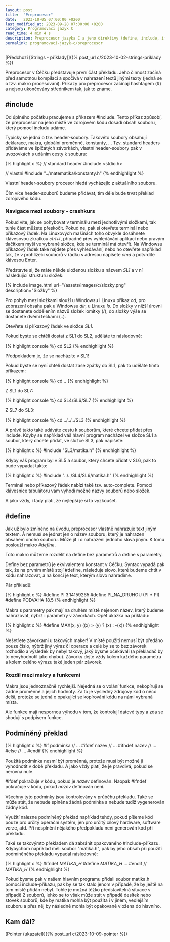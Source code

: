 ```yaml
---
layout: post
title:  "Preprocesor"
date:   2023-10-05 07:00:00 +0200
last_modified_at: 2023-09-28 07:00:00 +0200
category: Programovací jazyk C
read_time: 4 min 4 s
description: Preprocesor jazyka C a jeho direktivy (define, include, if).
permalink: programovaci-jazyk-c/preprocesor
---
```


[Předchozí [Strings - příklady]]({% post_url c/2023-10-02-strings-priklady %})

Preprocesor v Céčku představuje první část překladu. Jeho činnost začíná před samotnou kompilací a spočívá v nahrazení textů jinými texty (jedná se o tzv. makro procesování). Příkazy pro preprocesor začínají hashtagem (#) a nejsou ukončovány středníkem tak, jak to známe.

## #include

Od úplného počátku pracujeme s příkazem #include. Tento příkaz způsobí, že preprocesor na jeho místě ve zdrojovém kódu dosadí obsah souboru, který pomocí includu udáme.

Typicky se jedná o tzv. header-soubory. Takovéto soubory obsahují deklarace, makra, globální proměnné, konstanty, ... Tzv. standard headers přidáváme ve špičatých závorkách, vlastní header-soubory pak v uvozovkách s udáním cesty k souburu:

{% highlight c %}
// standard header
#include <stdio.h>

// vlastni
#include "../matematika/konstanty.h"
{% endhighlight %}

Vlastní header-soubory procesor hledá vycházejíc z aktuálního souboru.

Čím více header-souborů budeme přidávat, tím déle bude trvat překlad zdrojového kódu.

### Navigace mezi soubory - crashkurs

Pokud víte, jak se pohybovat v terminálu mezi jednotlivými složkami, tak tuhle část můžete přeskočit. Pokud ne, pak si otevřete terminál nebo příkazový řádek. Na Linuxových mašinách toho obvykle dosáhnete klávesovou zkratkou *ctrl+t*, případně přes vyhledávání aplikací nebo pravým tlačítkem myši ve vybrané složce, kde se terminál má otevřít. Na Windowsu příkazový řádek také najdete přes vyhledávání, nebo ho otevřete například tak, že v prohlížeči souborů v řádku s adresou napíšete *cmd* a potvrdíte klávesou Enter.

Představte si, že máte někde uloženou složku s názvem *SL1* a v ní následující strukturu složek:

{% include image.html url="/assets/images/c/slozky.png" description="Složky" %}

Pro pohyb mezi složkami slouží u Windowsu i Linuxu příkaz *cd*, pro zobrazení obsahu pak u Windowsu *dir*, u Linuxu *ls*. Do složky v nižší úrovni se dostanete oddělením názvů složek lomítky (/), do složky výše se dostanete dvěmi tečkami (..).

Otevřete si příkazový řádek ve složce *SL1*.

Pokud byste se chtěli dostat z SL1 do SL2, uděláte to následovně:

{% highlight console %}
cd SL2
{% endhighlight %}

Předpokladem je, že se nacházíte v SL1!

Pokud byste se nyní chtěli dostat zase zpátky do SL1, pak to uděláte tímto příkazem:

{% highlight console %}
cd ..
{% endhighlight %}

Z SL1 do SL7:

{% highlight console %}
cd SL4/SL6/SL7
{% endhighlight %}

Z SL7 do SL3:

{% highlight console %}
cd ../../../SL3
{% endhighlight %}

A právě takto také udáváte cestu k souborům, které chcete přidat přes include. Kdyby se například váš hlavní program nacházel ve složce SL1 a soubor, který chcete přidat, ve složce SL3, pak napíšete:

{% highlight c %}
#include "SL3/matika.h"
{% endhighlight %}

Kdyby váš program byl v SL5 a soubor, který chcete přidat v SL6, pak to bude vypadat takto:

{% highlight c %}
#include "../../SL4/SL6/matika.h"
{% endhighlight %}

Terminál nebo příkazový řádek nabízí také tzv. auto-complete. Pomocí klávesnice tabulátoru vám vyhodí možné názvy souborů nebo složek.

A jako vždy, i tady platí, že nejlepší je si to vyzkoušet.

## #define

Jak už bylo zmíněno na úvodu, preprocesor vlastně nahrazuje text jiným textem. A nemusí se jednat jen o název souboru, který je nahrazen obsahem onoho souboru. Může jít i o nahrazení jednoho slova jiným. K tomu poslouží makro *#define*.

Toto makro můžeme rozdělit na define bez parametrů a define s parametry.

Define bez parametrů je ekvivalentem konstant v Céčku. Syntax vypadá pak tak, že na prvním místě stojí #define, následuje slovo, které budeme chtít v kódu nahrazovat, a na konci je text, kterým slovo nahradíme.

Pár příkladů:

{% highlight c %}
#define PI 3.14159265
#define PI_NA_DRUHOU (PI * PI)
#define PODVAHA 18.5
{% endhighlight %}

Makra s parametry pak mají na druhém místě nejenom název, který budeme nahrazovat, nýbrž i parametry v závorkách. Opět ukázka na příkladu:

{% highlight c %}
#define MAX(x, y) ((x) > (y) ? (x) : -(x))
{% endhighlight %}

Nešetřete závorkami u takových maker! V místě použití nemusí být předáno pouze číslo, nýbrž jiný výraz či operace a celé by se to bez závorek rozhodilo a výsledek by nebyl takový, jaký bysme očekávali (a překladač by to nevyhodnotil jako chybu). Závorky dejte vždy kolem každého parametru a kolem celého výrazu také jeden pár závorek.

### Rozdíl mezi makry a funkcemi

Makra jsou jednoznačně rychlejší. Nejedná se o volání funkce, nekopírují se žádné proměnné a jejich hodnoty. Za to je výsledný zdrojový kód o něco delší, protože se jedná o opakující se kopírování kódu na námi vybraná místa.

Ale funkce mají nespornou výhodu v tom, že kontrolují datové typy a zda se shodují s podpisem funkce.

## Podmíněný překlad

{% highlight c %}
#if podminka
// ...
#ifdef nazev
// ...
#ifndef nazev
// ...
#else
// ...
#endif
{% endhighlight %}

Použitá podmínka nesmí být proměnná, protože musí být možné ji vyhodnotit v době překladu. A jako vždy platí, že je pravdivá, pokud se nerovná nule.

#ifdef pokračuje v kódu, pokud je *nazev* definován. Naopak #ifndef pokračuje v kódu, pokud *nazev* definován není.

Všechny tyto podmínky jsou kontrolovány v průběhu překladu. Také se může stát, že nebude splněna žádná podmínka a nebude tudíž vygenerován žádný kód.

Využití nalezne podmíněný překlad například tehdy, pokud píšeme kód pouze pro určitý operační systém, jen pro určitý cílový hardware, software verze, atd. Při nesplnění nějakého předpokladu není generován kód při překladu. 

Také se takovýmto překladem dá zabránit opakovaného #include-příkazu. Kdybychom například měli soubor "matika.h", pak by jeho obsah při použití podmíněného překladu vypadal následovně:

{% highlight c %}
#ifndef _MATIKA_H_
#define _MATIKA_H_
...
#endif // _MATIKA_H_
{% endhighlight %}

Pokud bysme pak v našem hlavním programu přidali soubor matika.h pomocí include-příkazu, pak by se tak stalo jenom v případě, že by ještě na tom místě přidán nebyl. Tohle je možná těžko představitelná situace v případě 2 souborů, lehko se to však může stát v případě desítek nebo stovek souborů, kde by matika mohla být použita i v jiném, vedlejším souboru a přes něj by následně mohla být opakovaně vložena do hlavního.

## Kam dál?

[Pointer (ukazatel)]({% post_url c/2023-10-09-pointer %})
